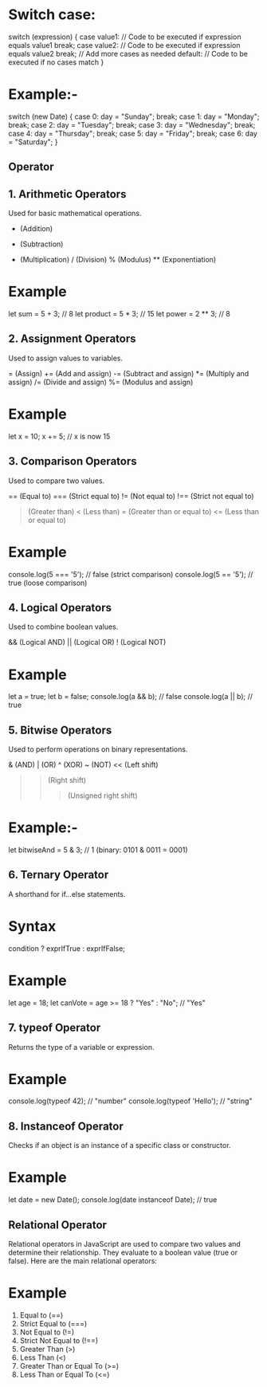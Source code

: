 # Switch case:
switch (expression) {
    case value1:
        // Code to be executed if expression equals value1
        break;
    case value2:
        // Code to be executed if expression equals value2
        break;
    // Add more cases as needed
    default:
        // Code to be executed if no cases match
}
# Example:-
switch (new Date) {
    case 0:
      day = "Sunday";
      break;
    case 1:
      day = "Monday";
      break;
    case 2:
       day = "Tuesday";
      break;
    case 3:
      day = "Wednesday";
      break;
    case 4:
      day = "Thursday";
      break;
    case 5:
      day = "Friday";
      break;
    case 6:
      day = "Saturday";
  }

  ## Operator

 ## 1. Arithmetic Operators
Used for basic mathematical operations.

+ (Addition)
- (Subtraction)
* (Multiplication)
/ (Division)
% (Modulus)
** (Exponentiation)

# Example
let sum = 5 + 3;         // 8
let product = 5 * 3;     // 15
let power = 2 ** 3;      // 8

## 2. Assignment Operators
Used to assign values to variables.

= (Assign)
+= (Add and assign)
-= (Subtract and assign)
*= (Multiply and assign)
/= (Divide and assign)
%= (Modulus and assign)

# Example
let x = 10;
x += 5;  // x is now 15

## 3. Comparison Operators
Used to compare two values.

== (Equal to)
=== (Strict equal to)
!= (Not equal to)
!== (Strict not equal to)
> (Greater than)
< (Less than)
>= (Greater than or equal to)
<= (Less than or equal to)

# Example
console.log(5 === '5');  // false (strict comparison)
console.log(5 == '5');   // true (loose comparison)

## 4. Logical Operators
Used to combine boolean values.

&& (Logical AND)
|| (Logical OR)
! (Logical NOT)
# Example

let a = true;
let b = false;
console.log(a && b);     // false
console.log(a || b);     // true

## 5. Bitwise Operators
Used to perform operations on binary representations.

& (AND)
| (OR)
^ (XOR)
~ (NOT)
<< (Left shift)
>> (Right shift)
>>> (Unsigned right shift)

# Example:-
let bitwiseAnd = 5 & 3;  // 1 (binary: 0101 & 0011 = 0001)

## 6. Ternary Operator
A shorthand for if...else statements.

# Syntax
condition ? exprIfTrue : exprIfFalse;

# Example
let age = 18;
let canVote = age >= 18 ? "Yes" : "No";  // "Yes"


## 7. typeof Operator
Returns the type of a variable or expression.

# Example
console.log(typeof 42);           // "number"
console.log(typeof 'Hello');      // "string"


  ## 8. Instanceof Operator
Checks if an object is an instance of a specific class or constructor.

# Example
let date = new Date();
console.log(date instanceof Date);  // true

## Relational Operator

Relational operators in JavaScript are used to compare two values and determine their relationship. They evaluate to a boolean value (true or false). Here are the main relational operators:

# Example
1. Equal to (==)
2. Strict Equal to (===)
3. Not Equal to (!=)
4. Strict Not Equal to (!==)
5. Greater Than (>)
6. Less Than (<)
7. Greater Than or Equal To (>=)
8. Less Than or Equal To (<=)





